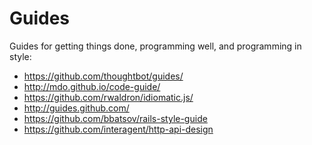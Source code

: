 Guides
======
Guides for getting things done, programming well, and programming in style:

* https://github.com/thoughtbot/guides/
* http://mdo.github.io/code-guide/
* https://github.com/rwaldron/idiomatic.js/
* http://guides.github.com/
* https://github.com/bbatsov/rails-style-guide
* https://github.com/interagent/http-api-design
